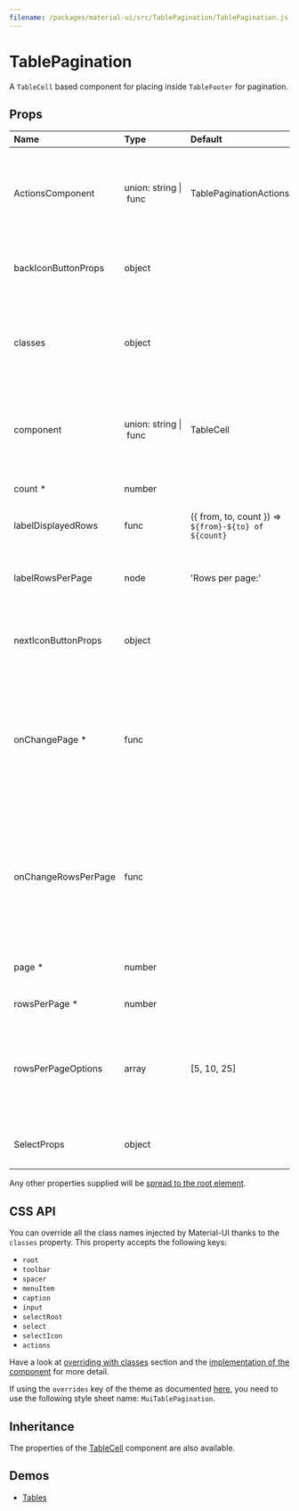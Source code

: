 ```yaml
---
filename: /packages/material-ui/src/TablePagination/TablePagination.js
---
```


<!--- This documentation is automatically generated, do not try to edit it. -->

# TablePagination

A `TableCell` based component for placing inside `TableFooter` for pagination.

## Props

| Name | Type | Default | Description |
|:-----|:-----|:--------|:------------|
| <span class="prop-name">ActionsComponent</span> | <span class="prop-type">union:&nbsp;string&nbsp;&#124;<br>&nbsp;func<br> | <span class="prop-default">TablePaginationActions</span> | The component used for displaying the actions. Either a string to use a DOM element or a component. |
| <span class="prop-name">backIconButtonProps</span> | <span class="prop-type">object |  | Properties applied to the back arrow `IconButton` component. |
| <span class="prop-name">classes</span> | <span class="prop-type">object |  | Override or extend the styles applied to the component. See [CSS API](#css-api) below for more details. |
| <span class="prop-name">component</span> | <span class="prop-type">union:&nbsp;string&nbsp;&#124;<br>&nbsp;func<br> | <span class="prop-default">TableCell</span> | The component used for the root node. Either a string to use a DOM element or a component. |
| <span class="prop-name required">count *</span> | <span class="prop-type">number |  | The total number of rows. |
| <span class="prop-name">labelDisplayedRows</span> | <span class="prop-type">func | <span class="prop-default">({ from, to, count }) => `${from}-${to} of ${count}`</span> | Customize the displayed rows label. |
| <span class="prop-name">labelRowsPerPage</span> | <span class="prop-type">node | <span class="prop-default">'Rows per page:'</span> | Customize the rows per page label. Invoked with a `{ from, to, count, page }` object. |
| <span class="prop-name">nextIconButtonProps</span> | <span class="prop-type">object |  | Properties applied to the next arrow `IconButton` element. |
| <span class="prop-name required">onChangePage *</span> | <span class="prop-type">func |  | Callback fired when the page is changed.<br><br>**Signature:**<br>`function(event: object, page: number) => void`<br>*event:* The event source of the callback<br>*page:* The page selected |
| <span class="prop-name">onChangeRowsPerPage</span> | <span class="prop-type">func |  | Callback fired when the number of rows per page is changed.<br><br>**Signature:**<br>`function(event: object) => void`<br>*event:* The event source of the callback |
| <span class="prop-name required">page *</span> | <span class="prop-type">number |  | The zero-based index of the current page. |
| <span class="prop-name required">rowsPerPage *</span> | <span class="prop-type">number |  | The number of rows per page. |
| <span class="prop-name">rowsPerPageOptions</span> | <span class="prop-type">array | <span class="prop-default">[5, 10, 25]</span> | Customizes the options of the rows per page select field. If less than two options are available, no select field will be displayed. |
| <span class="prop-name">SelectProps</span> | <span class="prop-type">object |  | Properties applied to the rows per page `Select` element. |

Any other properties supplied will be [spread to the root element](/guides/api#spread).

## CSS API

You can override all the class names injected by Material-UI thanks to the `classes` property.
This property accepts the following keys:
- `root`
- `toolbar`
- `spacer`
- `menuItem`
- `caption`
- `input`
- `selectRoot`
- `select`
- `selectIcon`
- `actions`

Have a look at [overriding with classes](/customization/overrides#overriding-with-classes) section
and the [implementation of the component](https://github.com/mui-org/material-ui/tree/v1-beta/packages/material-ui/src/TablePagination/TablePagination.js)
for more detail.

If using the `overrides` key of the theme as documented
[here](/customization/themes#customizing-all-instances-of-a-component-type),
you need to use the following style sheet name: `MuiTablePagination`.

## Inheritance

The properties of the [TableCell](/api/table-cell) component are also available.

## Demos

- [Tables](/demos/tables)

